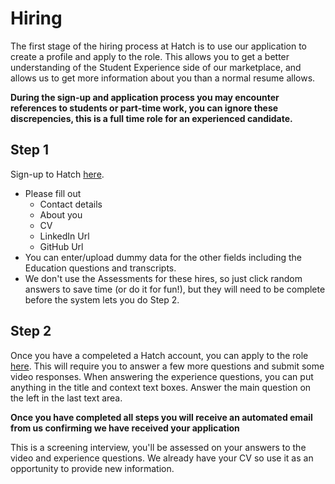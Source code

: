 # Hiring
The first stage of the hiring process at Hatch is to use our application to create a profile and apply to the role.
This allows you to get a better understanding of the Student Experience side of our marketplace, and allows us to get more information about you than a normal resume allows.

__During the sign-up and application process you may encounter references to students or part-time work, you can ignore these discrepencies, this is a full time role for an experienced candidate.__

## Step 1
Sign-up to Hatch [here](https://www.hatch.team/student/signup). 
 - Please fill out 
   - Contact details
   - About you
   - CV
   - LinkedIn Url
   - GitHub Url
 - You can enter/upload dummy data for the other fields including the Education questions and transcripts.
 - We don't use the Assessments for these hires, so just click random answers to save time (or do it for fun!), but they will need to be complete before the system lets you do Step 2.

## Step 2
Once you have a compeleted a Hatch account, you can apply to the role [here](https://www.hatch.team/role/186).
This will require you to answer a few more questions and submit some video responses.
When answering the experience questions, you can put anything in the title and context text boxes. Answer the main question on the left in the last text area.

**Once you have completed all steps you will receive an automated email from us confirming we have received your application**

This is a screening interview, you'll be assessed on your answers to the video and experience questions. We already have your CV so use it as an opportunity to provide new information.
